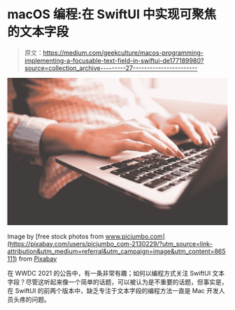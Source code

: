 # macOS 编程:在 SwiftUI 中实现可聚焦的文本字段

> 原文：<https://medium.com/geekculture/macos-programming-implementing-a-focusable-text-field-in-swiftui-de177189980?source=collection_archive---------27----------------------->

![](img/a9bf20e5d355edffb7b7ddd0fb6f0d86.png)

Image by [free stock photos from www.picjumbo.com](https://pixabay.com/users/picjumbo_com-2130229/?utm_source=link-attribution&utm_medium=referral&utm_campaign=image&utm_content=865111) from [Pixabay](https://pixabay.com/?utm_source=link-attribution&utm_medium=referral&utm_campaign=image&utm_content=865111)

在 WWDC 2021 的公告中，有一条非常有趣；如何以编程方式关注 SwiftUI 文本字段？尽管这听起来像一个简单的话题，可以被认为是不重要的话题，但事实是，在 SwiftUI 的前两个版本中，缺乏专注于文本字段的编程方法一直是 Mac 开发人员头疼的问题。
